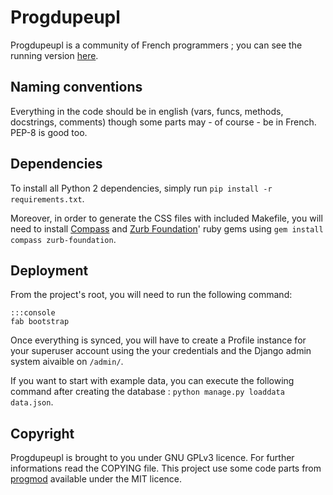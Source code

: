 # Progdupeupl

Progdupeupl is a community of French programmers ; you can see the running
version [here](http://progdupeu.pl/).

## Naming conventions

Everything in the code should be in english (vars, funcs, methods, docstrings,
comments) though some parts may - of course - be in French. PEP-8 is good too.

## Dependencies

To install all Python 2 dependencies, simply run
`pip install -r requirements.txt`.

Moreover, in order to generate the CSS files with included Makefile, you will
need to install [Compass](http://compass-style.org) and [Zurb
Foundation](http://foundation.zurb.com/)' ruby gems using `gem install compass
zurb-foundation`.

## Deployment

From the project's root, you will need to run the following command:

    :::console
    fab bootstrap

Once everything is synced, you will have to create a Profile instance for
your superuser account using the your credentials and the Django admin system
aivaible on `/admin/`.

If you want to start with example data, you can execute the following command
after creating the database : `python manage.py loaddata data.json`.

## Copyright

Progdupeupl is brought to you under GNU GPLv3 licence. For further informations
read the COPYING file. This project use some code parts from
[progmod](http://progmod.org) available under the MIT licence.
